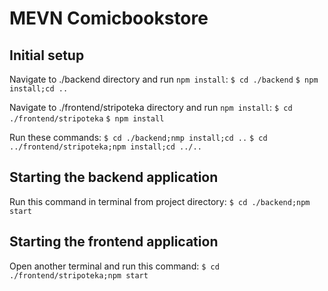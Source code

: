 # MEVN Comicbookstore

## Initial setup
Navigate to ./backend directory and run `npm install`:
`$ cd ./backend`
`$ npm install;cd ..`

Navigate to ./frontend/stripoteka directory and run `npm install`:
`$ cd ./frontend/stripoteka`
`$ npm install`

Run these commands:
`$ cd ./backend;nmp install;cd ..`
`$ cd ../frontend/stripoteka;npm install;cd ../..`
## Starting the backend application
Run this command in terminal from project directory: 
`$ cd ./backend;npm start`

## Starting the frontend application
Open another terminal and run this command:
`$ cd ./frontend/stripoteka;npm start`

